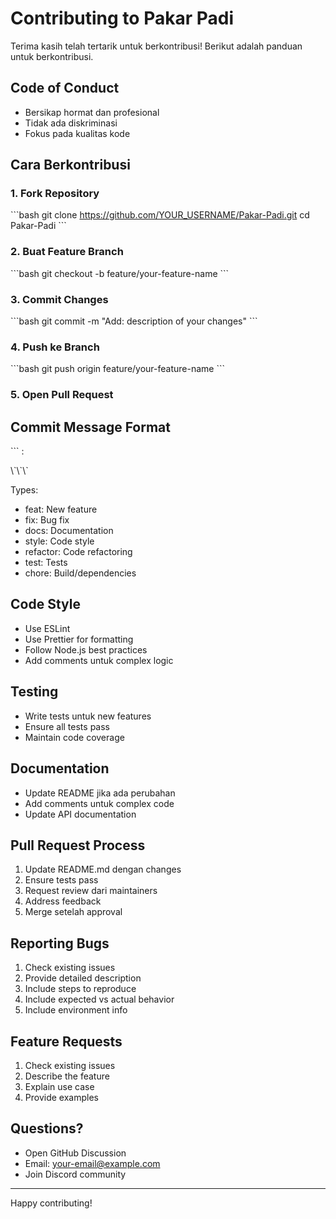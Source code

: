 # Contributing to Pakar Padi

Terima kasih telah tertarik untuk berkontribusi! Berikut adalah panduan untuk berkontribusi.

## Code of Conduct

- Bersikap hormat dan profesional
- Tidak ada diskriminasi
- Fokus pada kualitas kode

## Cara Berkontribusi

### 1. Fork Repository
\`\`\`bash
git clone https://github.com/YOUR_USERNAME/Pakar-Padi.git
cd Pakar-Padi
\`\`\`

### 2. Buat Feature Branch
\`\`\`bash
git checkout -b feature/your-feature-name
\`\`\`

### 3. Commit Changes
\`\`\`bash
git commit -m "Add: description of your changes"
\`\`\`

### 4. Push ke Branch
\`\`\`bash
git push origin feature/your-feature-name
\`\`\`

### 5. Open Pull Request

## Commit Message Format

\`\`\`
<type>: <subject>

<body>

<footer>
\`\`\`

Types:
- feat: New feature
- fix: Bug fix
- docs: Documentation
- style: Code style
- refactor: Code refactoring
- test: Tests
- chore: Build/dependencies

## Code Style

- Use ESLint
- Use Prettier for formatting
- Follow Node.js best practices
- Add comments untuk complex logic

## Testing

- Write tests untuk new features
- Ensure all tests pass
- Maintain code coverage

## Documentation

- Update README jika ada perubahan
- Add comments untuk complex code
- Update API documentation

## Pull Request Process

1. Update README.md dengan changes
2. Ensure tests pass
3. Request review dari maintainers
4. Address feedback
5. Merge setelah approval

## Reporting Bugs

1. Check existing issues
2. Provide detailed description
3. Include steps to reproduce
4. Include expected vs actual behavior
5. Include environment info

## Feature Requests

1. Check existing issues
2. Describe the feature
3. Explain use case
4. Provide examples

## Questions?

- Open GitHub Discussion
- Email: your-email@example.com
- Join Discord community

---

Happy contributing!
